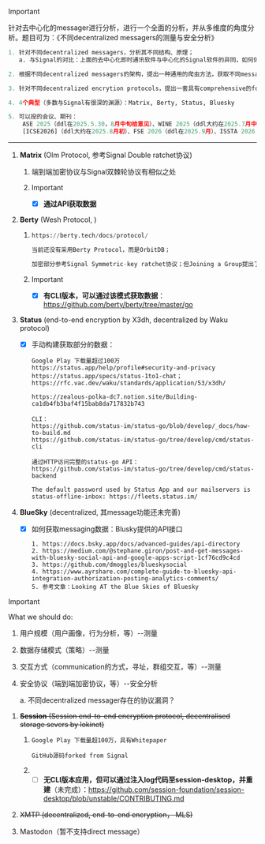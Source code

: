 > [!IMPORTANT]
>
> 针对去中心化的messager进行分析，进行一个全面的分析，并从多维度的角度分析。题目可为：《不同decentralized messagers的测量与安全分析》

```python
1. 针对不同decentralized messagers，分析其不同结构、原理；
   a. 与Signal的对比：上面的去中心化即时通讯软件与中心化的Signal软件的异同，如何体现出去中心化性质

2. 根据不同decentralized messagers的架构，提出一种通用的爬虫方法，获取不同messagers的生态数据，分别展开大规模测量；

3. 针对不同decentralized encrytion protocols，提出一套具有comprehensive的formal analysis method，分别展开安全协议分析（并提出相关的mitigations？）

4. 4个典型（多数与Signal有很深的渊源）：Matrix, Berty, Status, Bluesky

5. 可以投的会议、期刊：
	ASE 2025（ddl在2025.5.30，8月中旬给意见）、WINE 2025（ddl大约在2025.7月中旬，9月中旬给结果）、INFOCOM 2026（ddl大约在2025.7月底）、
	[ICSE2026]（ddl大约在2025.8月初）、FSE 2026（ddl在2025.9月）、ISSTA 2026（ddl在2025.10月底）、WWW 2026（ddl大约在2025.10月中旬）
```

--------------------------

1. **Matrix** (Olm Protocol, 参考Signal Double ratchet协议) 

   1. 端到端加密协议与Signal双棘轮协议有相似之处

   1. > [!IMPORTANT]
      >
      > - [x] **通过API获取数据**

2. **Berty** (Wesh Protocol, )

   1. ```python
      https://berty.tech/docs/protocol/
      
      当前还没有采用Berty Protocol，而是OrbitDB；
      
      加密部分参考Signal Symmetric-key ratchet协议；但Joining a Group提出了新的机制，包括：innovation，exchanging messages
      ```

   2. > [!IMPORTANT]
      >
      > - [x] **有CLI版本，可以通过该模式获取数据**：https://github.com/berty/berty/tree/master/go

3. **Status** (end-to-end encryption by X3dh, decentralized by Waku protocol)

   - [x] 手动构建获取部分的数据：

     ```
     Google Play 下载量超过100万
     https://status.app/help/profile#security-and-privacy
     https://status.app/specs/status-1to1-chat；https://rfc.vac.dev/waku/standards/application/53/x3dh/
     
     https://zealous-polka-dc7.notion.site/Building-ca1db4fb3baf4f15bab8da717832b743
     
     CLI：
     https://github.com/status-im/status-go/blob/develop/_docs/how-to-build.md
     https://github.com/status-im/status-go/tree/develop/cmd/status-cli
     
     通过HTTP访问完整的status-go API：
     https://github.com/status-im/status-go/tree/develop/cmd/status-backend
     
     The default password used by Status App and our mailservers is status-offline-inbox: https://fleets.status.im/
     
     ```

4. **BlueSky** (decentralized, 其message功能还未完善)

   - [x] 如何获取messaging数据：Blusky提供的API接口

     ```
     1. https://docs.bsky.app/docs/advanced-guides/api-directory
     2. https://medium.com/@stephane.giron/post-and-get-messages-with-bluesky-social-api-and-google-apps-script-1cf76cd9c4cd
     3. https://github.com/dmoggles/blueskysocial
     4. https://www.ayrshare.com/complete-guide-to-bluesky-api-integration-authorization-posting-analytics-comments/
     5. 参考文章：Looking AT the Blue Skies of Bluesky
     ```

> [!IMPORTANT]
>
> What we should do: 
>
> 1. 用户规模（用户画像，行为分析，等）--测量
>
> 2. 数据存储模式（策略）--测量
>
> 3. 交互方式（communication的方式，寻址，群组交互，等）--测量
>
> 4. 安全协议（端到端加密协议，等）--安全分析
>
>     a. 不同decentralized messager存在的协议漏洞？

1. ~~**Session** (Session end-to-end encryption protocol, decentralised storage severs by lokinet)~~

   1. ```
      Google Play 下载量超100万，具有Whitepaper
      
      GitHub源码forked from Signal
      ```

   2. - [ ] **无CLI版本应用，但可以通过注入log代码至session-desktop，并重建**（未完成）：https://github.com/session-foundation/session-desktop/blob/unstable/CONTRIBUTING.md

2. ~~XMTP (decentralized, end-to-end encryption， MLS)~~

3. Mastodon（暂不支持direct message）

